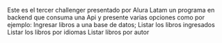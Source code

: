 Este es el tercer challenger presentado por Alura Latam un programa en backend que consuma una Api y presente varias opciones como por ejemplo:
Ingresar libros a una base de datos;
Listar los libros ingresados 
Listar los libros por idiomas
Listar libros por autor
